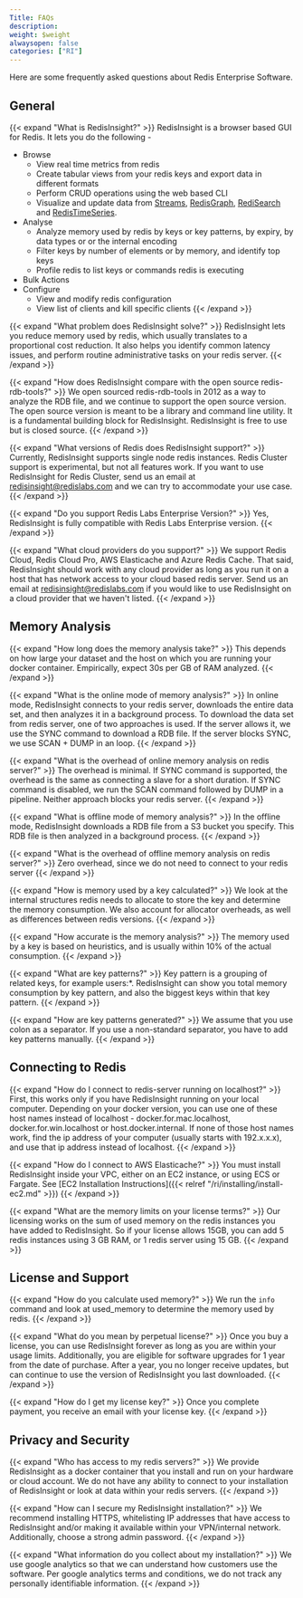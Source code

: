 ```yaml
---
Title: FAQs
description:
weight: $weight
alwaysopen: false
categories: ["RI"]
---
```

Here are some frequently asked questions about Redis Enterprise Software.

## General

{{< expand "What is RedisInsight?" >}}
RedisInsight is a browser based GUI for Redis. It lets you do the following -

- Browse
    - View real time metrics from redis
    - Create tabular views from your redis keys and export data in different formats
    - Perform CRUD operations using the web based CLI
    - Visualize and update data from [Streams](https://redis.io/topics/streams-intro), [RedisGraph](https://redisgraph.io), [RediSearch](https://redisearch.io) and [RedisTimeSeries](https://redistimeseries.io).
- Analyse
    - Analyze memory used by redis by keys or key patterns, by expiry, by data types or or the internal encoding
    - Filter keys by number of elements or by memory, and identify top keys
    - Profile redis to list keys or commands redis is executing
- Bulk Actions
- Configure
    - View and modify redis configuration
    - View list of clients and kill specific clients
{{< /expand >}}

{{< expand "What problem does RedisInsight solve?" >}}
RedisInsight lets you reduce memory used by redis, which usually translates to a proportional cost reduction. It also helps you identify common latency issues, and perform routine administrative tasks on your redis server.
{{< /expand >}}

{{< expand "How does RedisInsight compare with the open source redis-rdb-tools?" >}}
We open sourced redis-rdb-tools in 2012 as a way to analyze the RDB file, and we continue to support the open source version. The open source version is meant to be a library and command line utility. It is a fundamental building block for RedisInsight. RedisInsight is free to use but is closed source.
{{< /expand >}}

{{< expand "What versions of Redis does RedisInsight support?" >}}
Currently, RedisInsight supports single node redis instances. Redis Cluster support is experimental, but not all features work. If you want to use RedisInsight for Redis Cluster, send us an email at redisinsight@redislabs.com and we can try to accommodate your use case.
{{< /expand >}}

{{< expand "Do you support Redis Labs Enterprise Version?" >}}
Yes, RedisInsight is fully compatible with Redis Labs Enterprise version.
{{< /expand >}}

{{< expand "What cloud providers do you support?" >}}
We support Redis Cloud, Redis Cloud Pro, AWS Elasticache and Azure Redis Cache. That said, RedisInsight should work with any cloud provider as long as you run it on a host that has network access to your cloud based redis server. Send us an email at redisinsight@redislabs.com if you would like to use RedisInsight on a cloud provider that we haven't listed.
{{< /expand >}}

## Memory Analysis

{{< expand "How long does the memory analysis take?" >}}
This depends on how large your dataset and the host on which you are running your docker container. Empirically, expect 30s per GB of RAM analyzed.
{{< /expand >}}

{{< expand "What is the online mode of memory analysis?" >}}
In online mode, RedisInsight connects to your redis server, downloads the entire data set, and then analyzes it in a background process. To download the data set from redis server, one of two approaches is used. If the server allows it, we use the SYNC command to download a RDB file. If the server blocks SYNC, we use SCAN + DUMP in an loop.
{{< /expand >}}

{{< expand "What is the overhead of online memory analysis on redis server?" >}}
The overhead is minimal. If SYNC command is supported, the overhead is the same as connecting a slave for a short duration. If SYNC command is disabled, we run the  SCAN command followed by DUMP in a pipeline. Neither approach blocks your redis server.
{{< /expand >}}

{{< expand "What is offline mode of memory analysis?" >}}
In the offline mode, RedisInsight downloads a RDB file from a S3 bucket you specify. This RDB file is then analyzed in a background process.
{{< /expand >}}

{{< expand "What is the overhead of offline memory analysis on redis server?" >}}
Zero overhead, since we do not need to connect to your redis server
{{< /expand >}}

{{< expand "How is memory used by a key calculated?" >}}
We look at the internal structures redis needs to allocate to store the key and determine the memory consumption. We also account for allocator overheads, as well as differences between redis versions.
{{< /expand >}}

{{< expand "How accurate is the memory analysis?" >}}
The memory used by a key is based on heuristics, and is usually within 10% of the actual consumption.
{{< /expand >}}

{{< expand "What are key patterns?" >}}
Key pattern is a grouping of related keys, for example users:*. RedisInsight can show you total memory consumption by key pattern, and also the biggest keys within that key pattern.
{{< /expand >}}

{{< expand "How are key patterns generated?" >}}
We assume that you use colon as a separator. If you use a non-standard separator, you have to add key patterns manually.
{{< /expand >}}

## Connecting to Redis

{{< expand "How do I connect to redis-server running on localhost?" >}}
First, this works only if you have RedisInsight running on your local computer. Depending on your docker version, you can use one of these host names instead of localhost - docker.for.mac.localhost, docker.for.win.localhost or host.docker.internal. If none of those host names work, find the ip address of your computer (usually starts with 192.x.x.x), and use that ip address instead of localhost.
{{< /expand >}}

{{< expand "How do I connect to AWS Elasticache?" >}}
You must install RedisInsight inside your VPC, either on an EC2 instance, or using ECS or Fargate. See [EC2 Installation Instructions]({{< relref "/ri/installing/install-ec2.md" >}})
{{< /expand >}}

{{< expand "What are the memory limits on your license terms?" >}}
Our licensing works on the sum of used memory on the redis instances you have added to RedisInsight. So if your license allows 15GB, you can add 5 redis instances using 3 GB RAM, or 1 redis server using 15 GB.
{{< /expand >}}

## License and Support

{{< expand "How do you calculate used memory?" >}}
We run the `info` command and look at used_memory to determine the memory used by redis.
{{< /expand >}}

{{< expand "What do you mean by perpetual license?" >}}
Once you buy a license, you can use RedisInsight forever as long as you are within your usage limits. Additionally, you are eligible for software upgrades for 1 year from the date of purchase. After a year, you no longer receive updates, but can continue to use the version of RedisInsight you last downloaded.
{{< /expand >}}

{{< expand "How do I get my license key?" >}}
Once you complete payment, you receive an email with your license key.
{{< /expand >}}

## Privacy and Security

{{< expand "Who has access to my redis servers?" >}}
We provide RedisInsight as a docker container that you install and run on your hardware or cloud account. We do not have any ability to connect to your installation of RedisInsight or look at data within your redis servers.
{{< /expand >}}

{{< expand "How can I secure my RedisInsight installation?" >}}
We recommend installing HTTPS, whitelisting IP addresses that have access to RedisInsight and/or making it available within your VPN/internal network. Additionally, choose a strong admin password.
{{< /expand >}}

{{< expand "What information do you collect about my installation?" >}}
We use google analytics so that we can understand how customers use the software. Per google analytics terms and conditions, we do not track any personally identifiable information.
{{< /expand >}}
